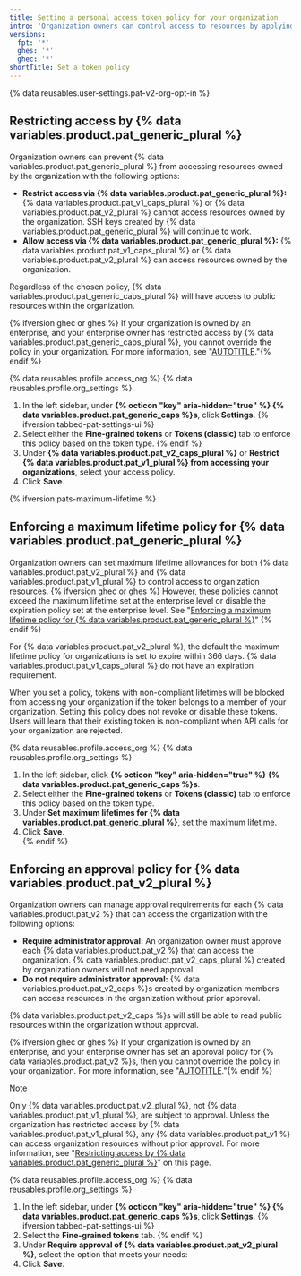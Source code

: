 ```yaml
---
title: Setting a personal access token policy for your organization
intro: 'Organization owners can control access to resources by applying policies to {% data variables.product.pat_generic_plural %}'
versions:
  fpt: '*'
  ghes: '*'
  ghec: '*'
shortTitle: Set a token policy
---
```


{% data reusables.user-settings.pat-v2-org-opt-in %}

## Restricting access by {% data variables.product.pat_generic_plural %}

Organization owners can prevent {% data variables.product.pat_generic_plural %} from accessing resources owned by the organization with the following options:
* **Restrict access via {% data variables.product.pat_generic_plural %}:** {% data variables.product.pat_v1_caps_plural %} or {% data variables.product.pat_v2_plural %} cannot access resources owned by the organization. SSH keys created by {% data variables.product.pat_generic_plural %} will continue to work.
* **Allow access via {% data variables.product.pat_generic_plural %}:** {% data variables.product.pat_v1_caps_plural %} or {% data variables.product.pat_v2_plural %} can access resources owned by the organization.

Regardless of the chosen policy, {% data variables.product.pat_generic_caps_plural %} will have access to public resources within the organization.

{% ifversion ghec or ghes %} If your organization is owned by an enterprise, and your enterprise owner has restricted access by {% data variables.product.pat_generic_caps_plural %}, you cannot override the policy in your organization. For more information, see "[AUTOTITLE](/admin/policies/enforcing-policies-for-your-enterprise/enforcing-policies-for-personal-access-tokens-in-your-enterprise)."{% endif %}

{% data reusables.profile.access_org %}
{% data reusables.profile.org_settings %}
1. In the left sidebar, under **{% octicon "key" aria-hidden="true" %} {% data variables.product.pat_generic_caps %}s**, click **Settings**. {% ifversion tabbed-pat-settings-ui %}
1. Select either the **Fine-grained tokens** or **Tokens (classic)** tab to enforce this policy based on the token type. {% endif %}
1. Under **{% data variables.product.pat_v2_caps_plural %}** or **Restrict {% data variables.product.pat_v1_plural %} from accessing your organizations**, select your access policy.
1. Click **Save**.

{% ifversion pats-maximum-lifetime %}

## Enforcing a maximum lifetime policy for {% data variables.product.pat_generic_plural %}

Organization owners can set maximum lifetime allowances for both {% data variables.product.pat_v2_plural %} and {% data variables.product.pat_v1_plural %} to control access to organization resources. {% ifversion ghec or ghes %} However, these policies cannot exceed the maximum lifetime set at the enterprise level or disable the expiration policy set at the enterprise level. See "[Enforcing a maximum lifetime policy for {% data variables.product.pat_generic_plural %}](/admin/enforcing-policies/enforcing-policies-for-your-enterprise/enforcing-policies-for-personal-access-tokens-in-your-enterprise#enforcing-a-maximum-lifetime-policy-for-personal-access-tokens)" {% endif %}

For {% data variables.product.pat_v2_plural %}, the default the maximum lifetime policy for organizations is set to expire within 366 days. {% data variables.product.pat_v1_caps_plural %} do not have an expiration requirement.

When you set a policy, tokens with non-compliant lifetimes will be blocked from accessing your organization if the token belongs to a member of your organization. Setting this policy does not revoke or disable these tokens. Users will learn that their existing token is non-compliant when API calls for your organization are rejected.

{% data reusables.profile.access_org %}
{% data reusables.profile.org_settings %}
1. In the left sidebar, click **{% octicon "key" aria-hidden="true" %} {% data variables.product.pat_generic_caps %}s**.
1. Select either the **Fine-grained tokens** or **Tokens (classic)** tab to enforce this policy based on the token type.
1. Under **Set maximum lifetimes for {% data variables.product.pat_generic_plural %}**, set the maximum lifetime.
1. Click **Save**.  
{% endif %}

## Enforcing an approval policy for {% data variables.product.pat_v2_plural %}

Organization owners can manage approval requirements for each {% data variables.product.pat_v2 %} that can access the organization with the following options:
  * **Require administrator approval:** An organization owner must approve each {% data variables.product.pat_v2 %} that can access the organization. {% data variables.product.pat_v2_caps_plural %} created by organization owners will not need approval.
  * **Do not require administrator approval:** {% data variables.product.pat_v2_caps %}s created by organization members can access resources in the organization without prior approval.

{% data variables.product.pat_v2_caps %}s will still be able to read public resources within the organization without approval.

{% ifversion ghec or ghes %} If your organization is owned by an enterprise, and your enterprise owner has set an approval policy for {% data variables.product.pat_v2 %}s, then you cannot override the policy in your organization. For more information, see "[AUTOTITLE](/admin/policies/enforcing-policies-for-your-enterprise/enforcing-policies-for-personal-access-tokens-in-your-enterprise)."{% endif %}

> [!NOTE]
> Only {% data variables.product.pat_v2_plural %}, not {% data variables.product.pat_v1_plural %}, are subject to approval. Unless the organization has restricted access by {% data variables.product.pat_v1_plural %}, any {% data variables.product.pat_v1 %} can access organization resources without prior approval. For more information, see "[Restricting access by {% data variables.product.pat_generic_plural %}](#restricting-access-by-personal-access-tokens)" on this page.

{% data reusables.profile.access_org %}
{% data reusables.profile.org_settings %}
1. In the left sidebar, under **{% octicon "key" aria-hidden="true" %} {% data variables.product.pat_generic_caps %}s**, click **Settings**. {% ifversion tabbed-pat-settings-ui %}
1. Select the **Fine-grained tokens** tab. {% endif %}
1. Under **Require approval of {% data variables.product.pat_v2_plural %}**, select the option that meets your needs:
1. Click **Save**.
